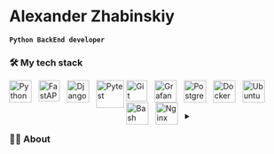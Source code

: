 # Alexander Zhabinskiy
**`Python BackEnd developer`**

### 🛠 My tech stack

<img align="left" alt="Python" width="40px" style="padding-right:10px;" src="https://cdn.jsdelivr.net/gh/devicons/devicon/icons/python/python-original.svg"/>
<img align="left" alt="FastAPI" width="38px" style="padding-right:10px;" src="https://cdn.jsdelivr.net/gh/devicons/devicon/icons/fastapi/fastapi-original.svg"/>
<img align="left" alt="Django" width="40px" style="padding-right:10px;" src="https://cdn.jsdelivr.net/gh/devicons/devicon/icons/django/django-plain.svg"/>
<img align="left" alt="Pytest" width="50px" style="padding-right:1px;" src="https://cdn.jsdelivr.net/gh/devicons/devicon/icons/pytest/pytest-original-wordmark.svg"/>
<img align="left" alt="Git" width="38px" style="padding-right:10px;" src="https://cdn.jsdelivr.net/gh/devicons/devicon/icons/git/git-original.svg"/>
<img align="left" alt="Grafana" width="40px" style="padding-right:10px;" src="https://cdn.jsdelivr.net/gh/devicons/devicon/icons/grafana/grafana-original-wordmark.svg"/>
<img align="left" alt="Postgres" width="40px" style="padding-right:10px;" src="https://cdn.jsdelivr.net/gh/devicons/devicon/icons/postgresql/postgresql-original-wordmark.svg"/>
<img align="left" alt="Docker" width="40px" style="padding-right:10px;" src="https://cdn.jsdelivr.net/gh/devicons/devicon/icons/docker/docker-original-wordmark.svg"/>
<img align="left" alt="Ubuntu" width="40px" style="padding-right:10px;" src="https://cdn.jsdelivr.net/gh/devicons/devicon/icons/ubuntu/ubuntu-plain-wordmark.svg"/>
<img align="left" alt="Bash" width="40px" style="padding-right:10px;" src="https://cdn.jsdelivr.net/gh/devicons/devicon/icons/bash/bash-original.svg"/>
<img align="left" alt="Nginx" width="40px" style="padding-right:10px;" src="https://cdn.jsdelivr.net/gh/devicons/devicon/icons/nginx/nginx-original.svg"/>

<br />


#

<details>
 <summary><h3>👨‍💻 About</h3></summary>
  Hopelessly devoted to web development.
  
  I adore moments when concepts become functioning programs and websites.  
  Aside from that, I enjoy traveling, cooking, and seashore promenades.
</details>
